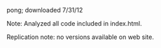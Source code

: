 pong; downloaded 7/31/12

Note: Analyzed all code included in index.html.

Replication note: no versions available on web site.